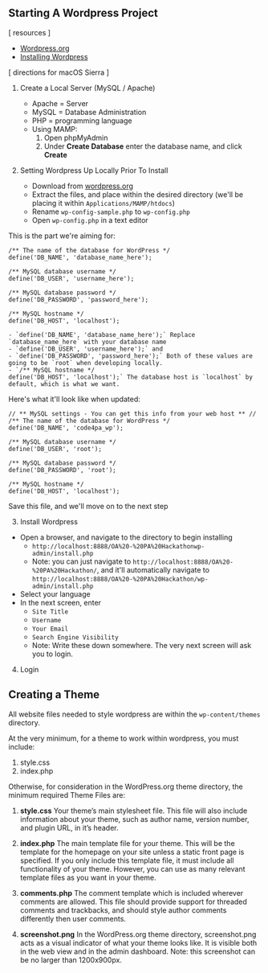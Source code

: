 Starting A Wordpress Project
-----

[ resources ]

* [Wordpress.org](https://wordpress.org/)
* [Installing Wordpress](https://codex.wordpress.org/Installing_WordPress)

[ directions for macOS Sierra ]

 1. Create a Local Server (MySQL / Apache)
    - Apache = Server
    - MySQL = Database Administration
    - PHP = programming language
    - Using MAMP:
        1. Open phpMyAdmin
        2. Under **Create Database** enter the database name, and click **Create**

2. Setting Wordpress Up Locally Prior To Install
    - Download from [wordpress.org](wordpress.org)
    - Extract the files, and place within the desired directory (we'll be placing it within `Applications/MAMP/htdocs`)
    - Rename `wp-config-sample.php` to `wp-config.php`
    - Open `wp-config.php` in a text editor

This is the part we're aiming for:
~~~
/** The name of the database for WordPress */
define('DB_NAME', 'database_name_here');

/** MySQL database username */
define('DB_USER', 'username_here');

/** MySQL database password */
define('DB_PASSWORD', 'password_here');

/** MySQL hostname */
define('DB_HOST', 'localhost');
~~~

    - `define('DB_NAME', 'database_name_here');` Replace `database_name_here` with your database name
    - `define('DB_USER', 'username_here');` and
    - `define('DB_PASSWORD', 'password_here');` Both of these values are going to be `root` when developing locally.
    - `/** MySQL hostname */
    define('DB_HOST', 'localhost');` The database host is `localhost` by default, which is what we want.

Here's what it'll look like when updated:

~~~
// ** MySQL settings - You can get this info from your web host ** //
/** The name of the database for WordPress */
define('DB_NAME', 'code4pa_wp');

/** MySQL database username */
define('DB_USER', 'root');

/** MySQL database password */
define('DB_PASSWORD', 'root');

/** MySQL hostname */
define('DB_HOST', 'localhost');
~~~

Save this file, and we'll move on to the next step

3. Install Wordpress

* Open a browser, and navigate to the directory to begin installing
    - `http://localhost:8888/OA%20-%20PA%20Hackathonwp-admin/install.php`
    - Note: you can just navigate to `http://localhost:8888/OA%20-%20PA%20Hackathon/`, and it'll automatically navigate to `http://localhost:8888/OA%20-%20PA%20Hackathon/wp-admin/install.php`
* Select your language
* In the next screen, enter
    - `Site Title` 	
    - `Username` 	
    - `Your Email` 	
    - `Search Engine Visibility`
    - Note: Write these down somewhere. The very next screen will ask you to login.

4. Login


## Creating a Theme

All website files needed to style wordpress are within the `wp-content/themes` directory.

At the very minimum, for a theme to work within wordpress, you must include:

1. style.css
2. index.php

Otherwise, for consideration in the WordPress.org theme directory, the minimum required Theme Files are:

1. **style.css**
Your theme’s main stylesheet file. This file will also include information about your theme, such as author name, version number, and plugin URL, in it’s header.

2. **index.php**
The main template file for your theme. This will be the template for the homepage on your site unless a static front page is specified. If you only include this template file, it must include all functionality of your theme. However, you can use as many relevant template files as you want in your theme.

3. **comments.php**
The comment template which is included wherever comments are allowed. This file should provide support for threaded comments and trackbacks, and should style author comments differently then user comments.

4. **screenshot.png**
In the WordPress.org theme directory, screenshot.png acts as a visual indicator of what your theme looks like. It is visible both in the web view and in the admin dashboard. Note: this screenshot can be no larger than 1200x900px.
